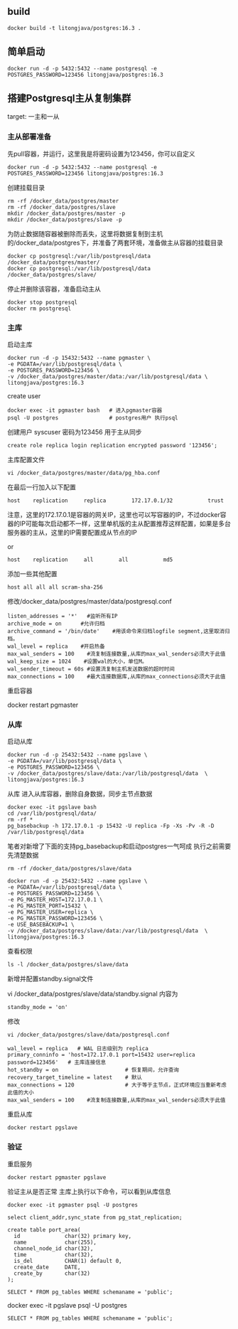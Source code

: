 ## build
```
docker build -t litongjava/postgres:16.3 .
```
## 简单启动
```
docker run -d -p 5432:5432 --name postgresql -e POSTGRES_PASSWORD=123456 litongjava/postgres:16.3
```
## 搭建Postgresql主从复制集群
target: 一主和一从

### 主从部署准备
先pull容器，并运行，这里我是将密码设置为123456，你可以自定义
```
docker run -d -p 5432:5432 --name postgresql -e POSTGRES_PASSWORD=123456 litongjava/postgres:16.3
```
创建挂载目录
```
rm -rf /docker_data/postgres/master
rm -rf /docker_data/postgres/slave
mkdir /docker_data/postgres/master -p
mkdir /docker_data/postgres/slave -p
```

为防止数据随容器被删除而丢失，这里将数据复制到主机的/docker_data/postgres下，并准备了两套环境，准备做主从容器的挂载目录
```
docker cp postgresql:/var/lib/postgresql/data /docker_data/postgres/master/
docker cp postgresql:/var/lib/postgresql/data /docker_data/postgres/slave/
```
停止并删除该容器，准备启动主从
```
docker stop postgresql
docker rm postgresql
```
### 主库
启动主库
```
docker run -d -p 15432:5432 --name pgmaster \
-e PGDATA=/var/lib/postgresql/data \
-e POSTGRES_PASSWORD=123456 \
-v /docker_data/postgres/master/data:/var/lib/postgresql/data \
litongjava/postgres:16.3
```
create user
```
docker exec -it pgmaster bash   # 进入pgmaster容器
psql -U postgres                # postgres用户 执行psql
```
创建用户 syscuser 密码为123456 用于主从同步
```
create role replica login replication encrypted password '123456';
```

主库配置文件 
```
vi /docker_data/postgres/master/data/pg_hba.conf
```
在最后一行加入以下配置
```
host    replication     replica        172.17.0.1/32           trust
```
注意，这里的172.17.0.1是容器的网关IP，这里也可以写容器的IP，不过docker容器的IP可能每次启动都不一样，这里单机版的主从配置推荐这样配置，如果是多台服务器的主从，这里的IP需要配置成从节点的IP

or
```
host    replication     all        all           md5
```

添加一些其他配置
```
host all all all scram-sha-256
```

修改/docker_data/postgres/master/data/postgresql.conf
```
listen_addresses = '*'   #监听所有IP
archive_mode = on      #允许归档
archive_command = '/bin/date'    #用该命令来归档logfile segment,这里取消归档。
wal_level = replica    #开启热备
max_wal_senders = 100    #流复制连接数量,从库的max_wal_senders必须大于此值
wal_keep_size = 1024    #设置wal的大小，单位M。
wal_sender_timeout = 60s #设置流复制主机发送数据的超时时间
max_connections = 100    #最大连接数据库,从库的max_connections必须大于此值
```
重启容器

docker restart pgmaster

### 从库
启动从库
```
docker run -d -p 25432:5432 --name pgslave \
-e PGDATA=/var/lib/postgresql/data \
-e POSTGRES_PASSWORD=123456 \
-v /docker_data/postgres/slave/data:/var/lib/postgresql/data  \
litongjava/postgres:16.3
```

从库
进入从库容器，删除自身数据，同步主节点数据
```
docker exec -it pgslave bash
cd /var/lib/postgresql/data/
rm -rf *
pg_basebackup -h 172.17.0.1 -p 15432 -U replica -Fp -Xs -Pv -R -D /var/lib/postgresql/data
```
笔者对新增了下面的支持pg_basebackup和启动postgres一气呵成
执行之前需要先清楚数据
```
rm -rf /docker_data/postgres/slave/data
```
```
docker run -d -p 25432:5432 --name pgslave \
-e PGDATA=/var/lib/postgresql/data \
-e POSTGRES_PASSWORD=123456 \
-e PG_MASTER_HOST=172.17.0.1 \
-e PG_MASTER_PORT=15432 \
-e PG_MASTER_USER=replica \
-e PG_MASTER_PASSWORD=123456 \
-e USE_BASEBACKUP=1 \
-v /docker_data/postgres/slave/data:/var/lib/postgresql/data  \
litongjava/postgres:16.3
```
查看权限
```
ls -l /docker_data/postgres/slave/data
```
新增并配置standby.signal文件

vi /docker_data/postgres/slave/data/standby.signal
内容为
```
standby_mode = 'on'
```
修改
```
vi /docker_data/postgres/slave/data/postgresql.conf
```
```
wal_level = replica   # WAL 日志级别为 replica
primary_conninfo = 'host=172.17.0.1 port=15432 user=replica password=123456'   # 主库连接信息	
hot_standby = on                     # 恢复期间，允许查询
recovery_target_timeline = latest    # 默认
max_connections = 120                # 大于等于主节点，正式环境应当重新考虑此值的大小
max_wal_senders = 100    #流复制连接数量,从库的max_wal_senders必须大于此值
```
重启从库
```
docker restart pgslave
```
### 验证
重启服务
```
docker restart pgmaster pgslave
```
验证主从是否正常
主库上执行以下命令，可以看到从库信息
```
docker exec -it pgmaster psql -U postgres
```

```
select client_addr,sync_state from pg_stat_replication;
```

```
create table port_area(
  id              char(32) primary key,
  name            char(255),
  channel_node_id char(32),
  time            char(32),
  is_del          CHAR(1) default 0,
  create_date     DATE,
  create_by       char(32)
);
```
```
SELECT * FROM pg_tables WHERE schemaname = 'public';
```

docker exec -it pgslave psql -U postgres
```
SELECT * FROM pg_tables WHERE schemaname = 'public';
```